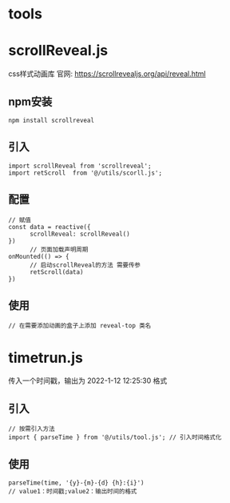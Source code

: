 # tools
# scrollReveal.js
css样式动画库
官网: https://scrollrevealjs.org/api/reveal.html
## npm安装
```
npm install scrollreveal
```
## 引入
```
import scrollReveal from 'scrollreveal';
import retScroll  from '@/utils/scorll.js';
```
## 配置
```
// 赋值
const data = reactive({
      scrollReveal: scrollReveal()
})
      // 页面加载声明周期
onMounted(() => {
      // 启动scrollReveal的方法 需要传参
      retScroll(data)
})
```
## 使用
```
// 在需要添加动画的盒子上添加 reveal-top 类名
```
# timetrun.js
传入一个时间戳，输出为 2022-1-12 12:25:30 格式
## 引入
```
// 按需引入方法
import { parseTime } from '@/utils/tool.js'; // 引入时间格式化
```
## 使用
```
parseTime(time, '{y}-{m}-{d} {h}:{i}')
// value1：时间戳;value2：输出时间的格式
```
